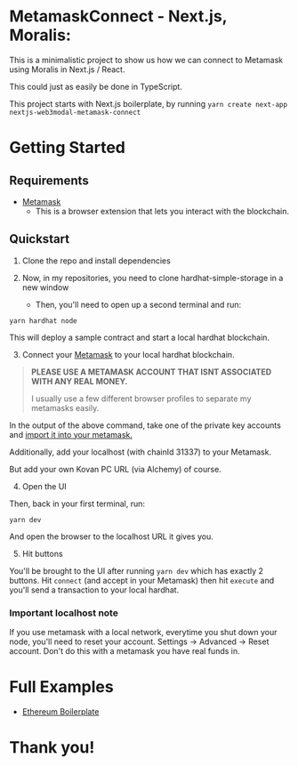 # MetamaskConnect - Next.js, Moralis:

This is a minimalistic project to show us how we can connect to Metamask using Moralis in Next.js / React.

This could just as easily be done in TypeScript.

This project starts with Next.js boilerplate, by running `yarn create next-app nextjs-web3modal-metamask-connect`

# Getting Started

## Requirements

- [Metamask](https://metamask.io/)
  - This is a browser extension that lets you interact with the blockchain.

## Quickstart

1. Clone the repo and install dependencies

2. Now, in my repositories, you need to clone hardhat-simple-storage in a new window
   - Then, you'll need to open up a second terminal and run:
```
yarn hardhat node
```

This will deploy a sample contract and start a local hardhat blockchain.

3. Connect your [Metamask](https://metamask.io/) to your local hardhat blockchain.

> **PLEASE USE A METAMASK ACCOUNT THAT ISNT ASSOCIATED WITH ANY REAL MONEY.**
> 
> I usually use a few different browser profiles to separate my metamasks easily.

In the output of the above command, take one of the private key accounts and [import it into your metamask.](https://metamask.zendesk.com/hc/en-us/articles/360015489331-How-to-import-an-Account)

Additionally, add your localhost (with chainId 31337) to your Metamask.

But add your own Kovan PC URL (via Alchemy) of course.

4. Open the UI

Then, back in your first terminal, run:

```
yarn dev
```

And open the browser to the localhost URL it gives you.

5. Hit buttons

You'll be brought to the UI after running `yarn dev` which has exactly 2 buttons. Hit `connect` (and accept in your Metamask) then hit `execute` and you'll send a transaction to your local hardhat.

### Important localhost note

If you use metamask with a local network, everytime you shut down your node, you'll need to reset your account. Settings -> Advanced -> Reset account. Don't do this with a metamask you have real funds in.

# Full Examples

- [Ethereum Boilerplate](https://github.com/ethereum-boilerplate/ethereum-boilerplate)

# Thank you!
